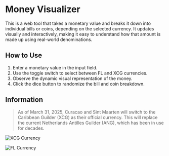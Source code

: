 # Money Visualizer

This is a web tool that takes a monetary value and breaks it down into individual bills or coins, depending on the selected currency. It updates visually and interactively, making it easy to understand how that amount is made up using real-world denominations.

## How to Use

1.  Enter a monetary value in the input field.
2.  Use the toggle switch to select between FL and XCG currencies.
3.  Observe the dynamic visual representation of the money.
4.  Click the dice button to randomize the bill and coin breakdown.

## Information

>As of March 31, 2025, Curacao and Sint Maarten will switch to the Caribbean Guilder (XCG) as their official currency. This will replace the current Netherlands Antilles Guilder (ANG), which has been in use for decades.

![XCG Currency](https://www.global-currency.com/currency-news/cbcs-reveal-of-the-caribbean-guilder-frame-at-1m22ss.jpg)


![FL Currency](https://www.global-currency.com/currency-news/s-l1200.jpg)
